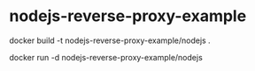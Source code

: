 # nodejs-reverse-proxy-example

docker build -t nodejs-reverse-proxy-example/nodejs .

docker run -d nodejs-reverse-proxy-example/nodejs
